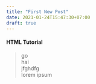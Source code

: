 ```yaml
---
title: "First New Post"
date: 2021-01-24T15:47:30+07:00
draft: true
---
```


#### HTML Tutorial

> go\
> hai\
> jfghdfg\
> lorem ipsum

